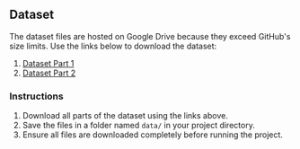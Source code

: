 ## Dataset

The dataset files are hosted on Google Drive because they exceed GitHub's size limits. Use the links below to download the dataset:

1. [Dataset Part 1](https://drive.google.com/uc?id=1Spm8ambCyxjYmBZS8J0Jc9DSeZG5w7Q3&export=download)  
2. [Dataset Part 2](https://drive.google.com/uc?id=1OQy3utH04MXNBXPHpSu55hHLojVbSxk5&export=download)  

### Instructions
1. Download all parts of the dataset using the links above.
2. Save the files in a folder named `data/` in your project directory.
3. Ensure all files are downloaded completely before running the project.
